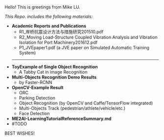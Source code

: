 Hello! This is greetings from Mike LU.

*This Repo. includes the following materials:*

- **Academic Reports and Publications**
  - R1_岸桥抗震设计方法与措施研究201510.pdf
  - R2_Moving Load-Structure Coupled Vibration Analysis and Vibration Isolation for Port Machinery201612.pdf
  - P1_JVEpaper1.pdf (a JVE paper on Simulated Automatic Training System)
  ---
- **ToyExample of Single Object Recognition**
  - A Tabby Cat in image Recognition
- **Multi-Objects Recognition Demo Results**
  - by Faster-RCNN 
- **OpenCV-Example Result**
  - ORC
  - Parking Detection
  - Object Recognition (by OpenCV and Caffe/TensorFlow integrated)
  - Multi-Objects Track (pedestrian/athlete/vehicle/etc.)
  - Face Detection
- **ME2AI-LearningTutorialReferenceSummary.md**
- #TODO  



BEST WISHES!
